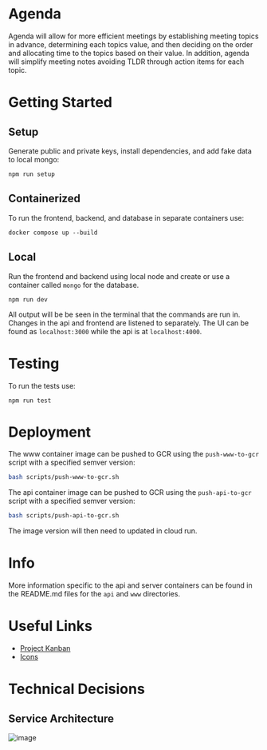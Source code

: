 # Agenda

Agenda will allow for more efficient meetings by establishing meeting topics in advance, determining each topics value, and then deciding on the order and allocating time to the topics based on their value. In addition, agenda will simplify meeting notes avoiding TLDR through action items for each topic.

# Getting Started

## Setup

Generate public and private keys, install dependencies, and add fake data to
local mongo:

```
npm run setup
```

## Containerized

To run the frontend, backend, and database in separate containers use:

```
docker compose up --build
```

## Local

Run the frontend and backend using local node and create or use a container
called `mongo` for the database.

```
npm run dev
```

All output will be be seen in the terminal that the commands are run in.
Changes in the api and frontend are listened to separately. The UI can be found
as `localhost:3000` while the api is at `localhost:4000`.

# Testing

To run the tests use:

```
npm run test
```

# Deployment

The www container image can be pushed to GCR using the `push-www-to-gcr` script
with a specified semver version:

```bash
bash scripts/push-www-to-gcr.sh
```

The api container image can be pushed to GCR using the `push-api-to-gcr` script
with a specified semver version:

```bash
bash scripts/push-api-to-gcr.sh
```

The image version will then need to updated in cloud run.

# Info

More information specific to the api and server containers can be found in the README.md files for the `api` and `www` directories.

# Useful Links

- [Project Kanban](https://thomashudsonnotes.notion.site/a1f3e7cd3bf74c62b06dbda78b2c9c7c?v=43d3f2b9730045f691cd254967c6949d)
- [Icons](https://v4.mui.com/components/material-icons/)

# Technical Decisions

## Service Architecture

![image](https://user-images.githubusercontent.com/54583311/120655368-db876780-c43f-11eb-9ccc-5ea9deba79fe.png)
